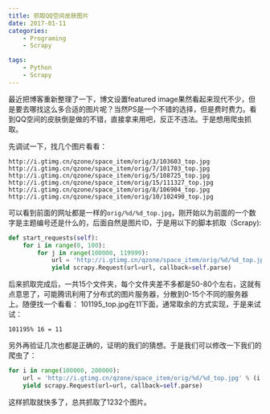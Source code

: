 ```yaml
---
title: 抓取QQ空间皮肤图片
date: 2017-01-11
categories: 
    - Programing
    - Scrapy

tags:
	- Python
	- Scrapy
---
```

最近把博客重新整理了一下，博文设置featured image果然看起来现代不少，但是要去哪找这么多合适的图片呢？当然PS是一个不错的选择，但是费时费力。看到QQ空间的皮肤倒是做的不错，直接拿来用吧，反正不违法。于是想用爬虫抓取。
<!--more-->
先调试一下，找几个图片看看：
```
http://i.gtimg.cn/qzone/space_item/orig/3/103603_top.jpg
http://i.gtimg.cn/qzone/space_item/orig/7/101703_top.jpg
http://i.gtimg.cn/qzone/space_item/orig/5/108725_top.jpg
http://i.gtimg.cn/qzone/space_item/orig/15/111327_top.jpg
http://i.gtimg.cn/qzone/space_item/orig/8/106904_top.jpg
http://i.gtimg.cn/qzone/space_item/orig/10/102490_top.jpg
```
可以看到前面的网址都是一样的`orig/%d/%d_top.jpg`，刚开始以为前面的一个数字是主题编号还是什么的，后面自然是图片ID，于是用以下的脚本抓取（Scrapy):
```python
def start_requests(self):
    for i in range(0, 100):
        for j in range(100000, 119999):
            url = 'http://i.gtimg.cn/qzone/space_item/orig/%d/%d_top.jpg' % (i, j)        
            yield scrapy.Request(url=url, callback=self.parse)
```
后来抓取完成后，一共15个文件夹，每个文件夹差不多都是50-80个左右，这就有点意思了，可能腾讯利用了分布式的图片服务器，分散到0-15个不同的服务器上。随便找一个看看：
101195_top.jpg在11下面，通常取余的方式实现，于是来试试：
```
101195% 16 = 11
```
另外再验证几次也都是正确的，证明的我们的猜想。于是我们可以修改一下我们的爬虫了：
```python
for i in range(100000, 200000):
    url = 'http://i.gtimg.cn/qzone/space_item/orig/%d/%d_top.jpg' % (i % 16, i) 
    yield scrapy.Request(url=url, callback=self.parse)
```
这样抓取就快多了，总共抓取了1232个图片。